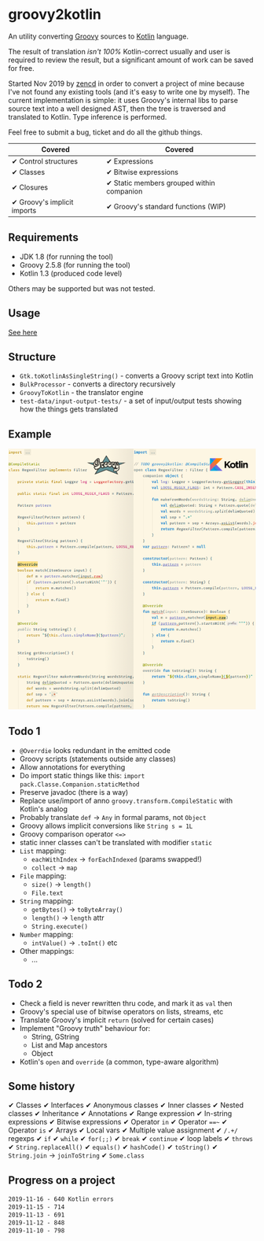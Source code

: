 # groovy2kotlin

An utility converting [Groovy](http://groovy-lang.org/) sources to [Kotlin](https://kotlinlang.org/) language.

The result of translation *isn't 100%* Kotlin-correct usually and user is required to review the result,
but a significant amount of work can be saved for free.

Started Nov 2019 by [zencd](https://github.com/zencd) in order to convert a project of mine
because I've not found any existing tools (and it's easy to write one by myself).
The current implementation is simple: it uses Groovy's internal
libs to parse source text into a well designed AST, then the tree is traversed and
translated to Kotlin. Type inference is performed.

Feel free to submit a bug, ticket and do all the github things.

| Covered  | Covered
|----------|------------- 
| ✔ Control structures | ✔ Expressions
| ✔ Classes            | ✔ Bitwise expressions
| ✔ Closures           | ✔ Static members grouped within companion
| ✔ Groovy's implicit imports | ✔ Groovy's standard functions (WIP)

## Requirements

- JDK 1.8 (for running the tool)
- Groovy 2.5.8 (for running the tool)
- Kotlin 1.3 (produced code level)

Others may be supported but was not tested.

## Usage

[See here](USAGE.md)

## Structure

- `Gtk.toKotlinAsSingleString()` - converts a Groovy script text into Kotlin
- `BulkProcessor` - converts a directory recursively
- `GroovyToKotlin` - the translator engine
- `test-data/input-output-tests/` - a set of input/output tests showing how the things gets translated

## Example

![demo comparison](demo2.png)

## Todo 1

- `@Overrdie` looks redundant in the emitted code
- Groovy scripts (statements outside any classes)
- Allow annotations for everything
- Do import static things like this: `import pack.Classe.Companion.staticMethod`
- Preserve javadoc (there is a way)
- Replace use/import of anno `groovy.transform.CompileStatic` with Kotlin's analog
- Probably translate `def` → `Any` in formal params, not `Object`
- Groovy allows implicit conversions like `String s = 1L`
- Groovy comparison operator `<=>`
- static inner classes can't be translated with modifier `static`
- `List` mapping:
    - `eachWithIndex` → `forEachIndexed` (params swapped!)
    - `collect` → `map`
- `File` mapping:
    - `size()` → `length()`
    - `File.text`
- `String` mapping:
    - `getBytes()` → `toByteArray()`
    - `length()` → `length` attr
    - `String.execute()`
- `Number` mapping:
    - `intValue()` → `.toInt()` etc
- Other mappings:
    - ...

## Todo 2

- Check a field is never rewritten thru code, and mark it as `val` then
- Groovy's special use of bitwise operators on lists, streams, etc
- Translate Groovy's implicit `return` (solved for certain cases)
- Implement "Groovy truth" behaviour for:
    - String, GString
    - List and Map ancestors
    - Object
- Kotlin's `open` and `override` (a common, type-aware algorithm)

## Some history

✔ Classes ✔ Interfaces
✔ Anonymous classes 
✔ Inner classes ✔ Nested classes
✔ Inheritance
✔ Annotations
✔ Range expression
✔ In-string expressions
✔ Bitwise expressions
✔ Operator `in`
✔ Operator `==~`
✔ Operator `is`
✔ Arrays
✔ Local vars
✔ Multiple value assignment
✔ `/.+/` regexps
✔ `if`
✔ `while`
✔ `for(;;)`
✔ `break` ✔ `continue`
✔ loop labels
✔ `throws`
✔ `String.replaceAll()`
✔ `equals()`
✔ `hashCode()`
✔ `toString()`
✔ `String.join` → `joinToString` 
✔ `Some.class`

## Progress on a project

    2019-11-16 - 640 Kotlin errors
    2019-11-15 - 714
	2019-11-13 - 691
	2019-11-12 - 848
	2019-11-10 - 798
